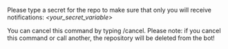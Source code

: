 Please type a secret for the repo to make sure that only you will receive notifications:
_*<your\_secret\_variable\>*_

You can cancel this command by typing /cancel\.
Please note: if you cancel this command or call another, the repository will be deleted from the bot\!
